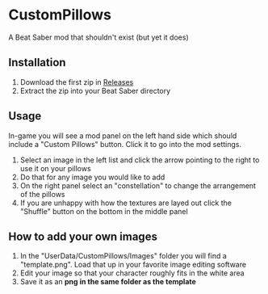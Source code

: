 # CustomPillows
A Beat Saber mod that shouldn't exist (but yet it does)

## Installation
1) Download the first zip in [Releases](https://github.com/ToniMacaroni/CustomPillows/releases)
2) Extract the zip into your Beat Saber directory

## Usage
In-game you will see a mod panel on the left hand side which should include a "Custom Pillows" button.
Click it to go into the mod settings.

1) Select an image in the left list and click the arrow pointing to the right to use it on your pillows
2) Do that for any image you would like to add
3) On the right panel select an "constellation" to change the arrangement of the pillows
4) If you are unhappy with how the textures are layed out click the "Shuffle" button on the bottom in the middle panel

## How to add your own images

1) In the "UserData/CustomPillows/Images" folder you will find a "template.png". Load that up in your favorite image editing software
2) Edit your image so that your character roughly fits in the white area
3) Save it as an **png in the same folder as the template**
